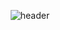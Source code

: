 <div align=center>
  
  ![header](https://capsule-render.vercel.app/api?type=waving&color=0:FFF9C4,100:FFF9C4&height=300&section=header&text=CHOIZION's%20Github&fontSize=45&fontColor=auto)

</div>
